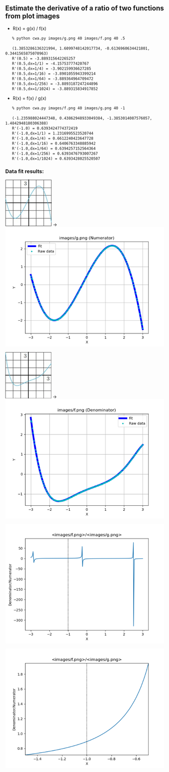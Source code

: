 ## Estimate the derivative of a ratio of two functions from plot images

* R(x) = g(x) / f(x)
```
   % python cwa.py images/g.png 40 images/f.png 40 .5

   (1.3853286136321994, 1.6099748142017734, -0.6136960634421801, 0.3441565875070963)
   R'(0.5) = -3.889315642265257
   R'(0.5,dx=1/1) = -4.15753777420767
   R'(0.5,dx=1/4) = -3.902159936627285
   R'(0.5,dx=1/16) = -3.8901055943399214
   R'(0.5,dx=1/64) = -3.889364964709472
   R'(0.5,dx=1/256) = -3.8893187247244896
   R'(0.5,dx=1/1024) = -3.889315834917852
```


* R(x) = f(x) / g(x)
```
   % python cwa.py images/f.png 40 images/g.png 40 -1

   (-1.235988024447348, 0.43862948933049384, -1.3853014087576057, 1.4842948180306388)
   R'(-1.0) = 0.6393424774372419
   R'(-1.0,dx=1/1) = 1.2316995523520744
   R'(-1.0,dx=1/4) = 0.6612240423647728
   R'(-1.0,dx=1/16) = 0.6406763348885942
   R'(-1.0,dx=1/64) = 0.6394257152564364
   R'(-1.0,dx=1/256) = 0.6393476793007267
   R'(-1.0,dx=1/1024) = 0.6393428025520507
```

### Data fit results:

![](https://github.com/drbitboy/calculus_cwa/blob/master/images/g.png?raw=true)
→![](https://github.com/drbitboy/calculus_cwa/blob/master/images/g_fit.png?raw=true)

![](https://github.com/drbitboy/calculus_cwa/blob/master/images/f.png?raw=true)
→![](https://github.com/drbitboy/calculus_cwa/blob/master/images/f_fit.png?raw=true)

![](https://github.com/drbitboy/calculus_cwa/blob/master/images/f_over_g.png?raw=true)

![](https://github.com/drbitboy/calculus_cwa/blob/master/images/f_over_g_inset.png?raw=true)

